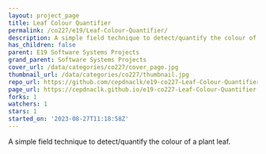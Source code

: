 ```yaml
---
layout: project_page
title: Leaf Colour Quantifier
permalink: /co227/e19/Leaf-Colour-Quantifier/
description: A simple field technique to detect/quantify the colour of a plant leaf.
has_children: false
parent: E19 Software Systems Projects
grand_parent: Software Systems Projects
cover_url: /data/categories/co227/cover_page.jpg
thumbnail_url: /data/categories/co227/thumbnail.jpg
repo_url: https://github.com/cepdnaclk/e19-co227-Leaf-Colour-Quantifier
page_url: https://cepdnaclk.github.io/e19-co227-Leaf-Colour-Quantifier
forks: 1
watchers: 1
stars: 1
started_on: '2023-08-27T11:18:58Z'
---
```


A simple field technique to detect/quantify the colour of a plant leaf.